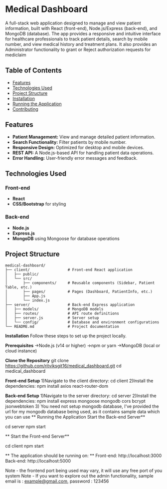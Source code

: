 # Medical Dashboard

A full-stack web application designed to manage and view patient information, built with React (front-end), Node.js/Express (back-end), and MongoDB (database). The app provides a responsive and intuitive interface for healthcare professionals to track patient details, search by mobile number, and view medical history and treatment plans.
It also provides an Administrator functionality to grant or Reject authorization requests for mediclaim

## Table of Contents

- [Features](#features)
- [Technologies Used](#technologies-used)
- [Project Structure](#project-structure)
- [Installation](#installation)
- [Running the Application](#running-the-application)
- [Contributing](#contributing)

## Features

- **Patient Management:** View and manage detailed patient information.
- **Search Functionality:** Filter patients by mobile number.
- **Responsive Design:** Optimized for desktop and mobile devices.
- **REST API:** A Node.js-based API for handling patient data operations.
- **Error Handling:** User-friendly error messages and feedback.

## Technologies Used

### Front-end
- **React**
- **CSS/Bootstrap** for styling

### Back-end
- **Node.js**
- **Express.js**
- **MongoDB** using Mongoose for database operations

  
## Project Structure

```plaintext
medical-dashboard/
├── client/                 # Front-end React application
│   ├── public/
│   └── src/
│       ├── components/     # Reusable components (Sidebar, Patient Table, etc.)
│       ├── pages/          # Pages (Dashboard, PatientInfo, etc.)
│       ├── App.js
│       └── index.js
├── server/                 # Back-end Express application
│   ├── models/             # MongoDB models
│   ├── routes/             # API route definitions
│   ├── server.js           # Server setup
│   └── config/             # Database and environment configurations
└── README.md               # Project documentation
```

**Installation**
Follow these steps to set up the project locally.

**Prerequisites**
->Node.js (v14 or higher)
->npm or yarn
->MongoDB (local or cloud instance)

**Clone the Repository**
git clone https://github.com/ritviksgit16/medical_dashboard.git
cd medical_dashboard


**Front-end Setup**
1)Navigate to the client directory:
cd client
2)Install the dependencies:
npm install axios react-router-dom

**Back-end Setup**
1)Navigate to the server directory:
cd server
2)Install the dependencies:
npm install express mongoose mongodb cors bcrypt jsonwebtoken
3) You need not setup mongodb database, I've provided the url for my mongodb database being used, as it contains sample data which you can use
**
Running the Application
Start the Back-end Server**

cd server
npm start

**
Start the Front-end Server**

cd client
npm start

**
The application should be running on:
**
Front-end: http://localhost:3000
Back-end: http://localhost:5000

Note - the frontend port being used may vary, it will use any free port of you system
Note - If you want to explore out the admin functionality, sample email is : example@gmail.com, password : 123456
   
